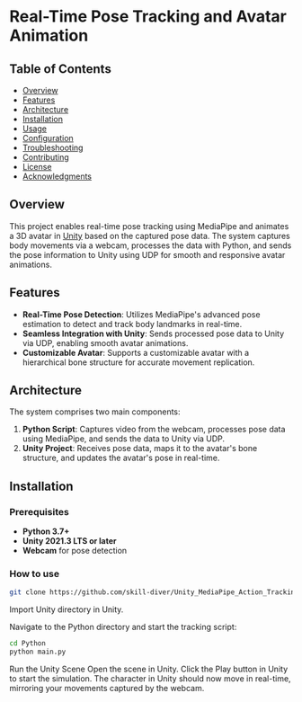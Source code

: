 # Real-Time Pose Tracking and Avatar Animation

## Table of Contents

- [Overview](#overview)
- [Features](#features)
- [Architecture](#architecture)
- [Installation](#installation)
- [Usage](#usage)
- [Configuration](#configuration)
- [Troubleshooting](#troubleshooting)
- [Contributing](#contributing)
- [License](#license)
- [Acknowledgments](#acknowledgments)

## Overview

This project enables real-time pose tracking using MediaPipe and animates a 3D avatar in [Unity](https://unity.com/) based on the captured pose data. The system captures body movements via a webcam, processes the data with Python, and sends the pose information to Unity using UDP for smooth and responsive avatar animations.

## Features

- **Real-Time Pose Detection**: Utilizes MediaPipe's advanced pose estimation to detect and track body landmarks in real-time.
- **Seamless Integration with Unity**: Sends processed pose data to Unity via UDP, enabling smooth avatar animations.
- **Customizable Avatar**: Supports a customizable avatar with a hierarchical bone structure for accurate movement replication.

## Architecture

The system comprises two main components:

1. **Python Script**: Captures video from the webcam, processes pose data using MediaPipe, and sends the data to Unity via UDP.
2. **Unity Project**: Receives pose data, maps it to the avatar's bone structure, and updates the avatar's pose in real-time.

## Installation

### Prerequisites

- **Python 3.7+**
- **Unity 2021.3 LTS or later**
- **Webcam** for pose detection

### How to use

```bash
git clone https://github.com/skill-diver/Unity_MediaPipe_Action_Tracking.git
```

Import Unity directory in Unity.

Navigate to the Python directory and start the tracking script:

```bash
cd Python
python main.py
```
Run the Unity Scene
Open the scene in Unity.
Click the Play button in Unity to start the simulation.
The character in Unity should now move in real-time, mirroring your movements captured by the webcam.


